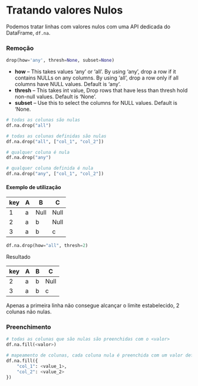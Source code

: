 # Tratando valores Nulos

Podemos tratar linhas com valores nulos com uma API dedicada do DataFrame, `df.na`.

### Remoção

```python
drop(how='any', thresh=None, subset=None)
```

- **how** – This takes values ‘any’ or ‘all’. By using ‘any’, drop a row if it contains NULLs on any columns. By using ‘all’, drop a row only if all columns have NULL values. Default is ‘any’.
- **thresh** – This takes int value, Drop rows that have less than thresh hold non-null values. Default is ‘None’.
- **subset** – Use this to select the columns for NULL values. Default is ‘None.

```py
# todas as colunas são nulas
df.na.drop("all")

# todas as colunas definidas são nulas
df.na.drop("all", ["col_1", "col_2"])

# qualquer coluna é nula
df.na.drop("any")

# qualquer coluna definida é nula
df.na.drop("any", ["col_1", "col_2"])
```

#### Exemplo de utilização

| key | A   | B    | C    |
| --- | --- | ---- | ---- |
| 1   | a   | Null | Null |
| 2   | a   | b    | Null |
| 3   | a   | b    | c    |

```py
df.na.drop(how="all", thresh=2)
```

Resultado

| key | A   | B   | C    |
| --- | --- | --- | ---- |
| 2   | a   | b   | Null |
| 3   | a   | b   | c    |

Apenas a primeira linha não consegue alcançar o limite estabelecido, 2 colunas não nulas.

### Preenchimento

```py
# todas as colunas que são nulas são preenchidas com o <valor>
df.na.fill(<valor>)

# mapeamento de colunas, cada coluna nula é preenchida com um valor definido
df.na.fill({
	"col_1": <value_1>,
	"col_2": <value_2>
})
```
